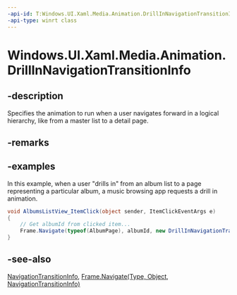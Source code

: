 ```yaml
---
-api-id: T:Windows.UI.Xaml.Media.Animation.DrillInNavigationTransitionInfo
-api-type: winrt class
---
```


<!-- Class syntax.
public class DrillInNavigationTransitionInfo : Windows.UI.Xaml.Media.Animation.NavigationTransitionInfo, Windows.UI.Xaml.Media.Animation.IDrillInNavigationTransitionInfo
-->

# Windows.UI.Xaml.Media.Animation.DrillInNavigationTransitionInfo

## -description
Specifies the animation to run when a user navigates forward in a logical hierarchy, like from a master list to a detail page.



## -remarks

## -examples

In this example, when a user "drills in" from an album list to a page representing a particular album, a music browsing app requests a drill in animation.

```csharp
void AlbumsListView_ItemClick(object sender, ItemClickEventArgs e) 
{
    // Get albumId from clicked item... 
    Frame.Navigate(typeof(AlbumPage), albumId, new DrillInNavigationTransitionInfo());
} 

```

## -see-also
[NavigationTransitionInfo](navigationtransitioninfo.md), [Frame.Navigate(Type, Object, NavigationTransitionInfo)](../windows.ui.xaml.controls/frame_navigate_1426351961.md)
